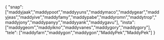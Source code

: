 { "snap": ["maddyjaak","maddypoot","maddyyuns","maddymaco","maddygear","maddyjeas","maddyive","maddyfamy","maddypabe","maddyromn","maddytrop","maddyjony","maddypanyy","maddyyank","maddygavu"], "insta": ["maddygeom","maddyikno","maddyvanes","maddygory","maddygory"], "tele": ["maddyfarn","maddygon","maddygon","MaddyPek","MaddyPek"] }
